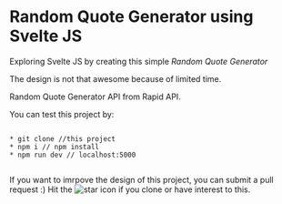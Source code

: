 # Random Quote Generator using Svelte JS

Exploring Svelte JS by creating this simple *Random Quote Generator* 

The design is not that awesome because of limited time. 


Random Quote Generator API from Rapid API.



You can test this project by: 

```

* git clone //this project
* npm i // npm install
* npm run dev // localhost:5000


```

If you want to imrpove the design of this project, you can submit a pull request :) 
Hit the ![star icon](https://img.icons8.com/color/18/000000/star--v2.png) if you clone or have interest to this.
